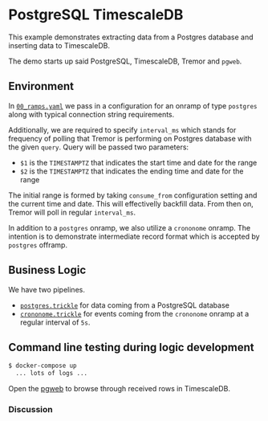 # PostgreSQL TimescaleDB

This example demonstrates extracting data from a Postgres database and inserting
data to TimescaleDB.

The demo starts up said PostgreSQL, TimescaleDB, Tremor and `pgweb`.

## Environment

In [`00_ramps.yaml`](etc/tremor/config/00_ramps.yaml) we pass in a
configuration for an onramp of type `postgres` along with typical connection
string requirements.

Additionally, we are required to specify `interval_ms` which stands for
frequency of polling that Tremor is performing on Postgres database with the
given `query`. Query will be passed two parameters:
* `$1` is the `TIMESTAMPTZ` that indicates the start time and date for the
  range
* `$2` is the `TIMESTAMPTZ` that indicates the ending time and date for the
  range

The initial range is formed by taking `consume_from` configuration setting and
the current time and date. This will effectivelly backfill data. From then on,
Tremor will poll in regular `interval_ms`.

In addition to a `postgres` onramp, we also utilize a `crononome` onramp. The
intention is to demonstrate intermediate record format which is accepted by
`postgres` offramp.

## Business Logic

We have two pipelines.
- [`postgres.trickle`](etc/tremor/config/postgres.trickle) for data coming from a PostgreSQL database
- [`crononome.trickle`](etc/tremor/config/crononome.trickle) for events coming from the `crononome` onramp at a regular interval of `5s`.

## Command line testing during logic development

```bash
$ docker-compose up
  ... lots of logs ...
```

Open the [pgweb](http://localhost:8081) to browse through received rows in
TimescaleDB.

### Discussion
